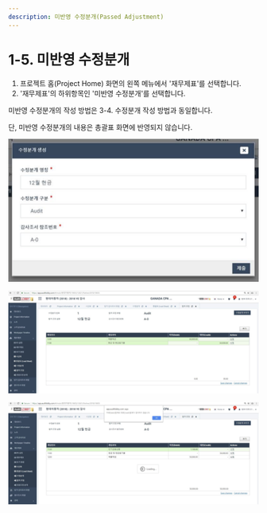 ```yaml
---
description: 미반영 수정분개(Passed Adjustment)
---
```


# 1-5. 미반영 수정분개

1. 프로젝트 홈\(Project Home\) 화면의 왼쪽 메뉴에서 '재무제표'를 선택합니다.
2. '재무제표'의 하위항목인 '미반영 수정분개'를 선택합니다. 

미반영 수정분개의 작성 방법은 3-4. 수정분개 작성 방법과 동일합니다.

단, 미반영 수정분개의 내용은 총괄표 화면에 반영되지 않습니다. 

![](../../../.gitbook/assets/image%20%28115%29.png)

![](../../../.gitbook/assets/image%20%2839%29.png)

![](../../../.gitbook/assets/image%20%2812%29.png)

